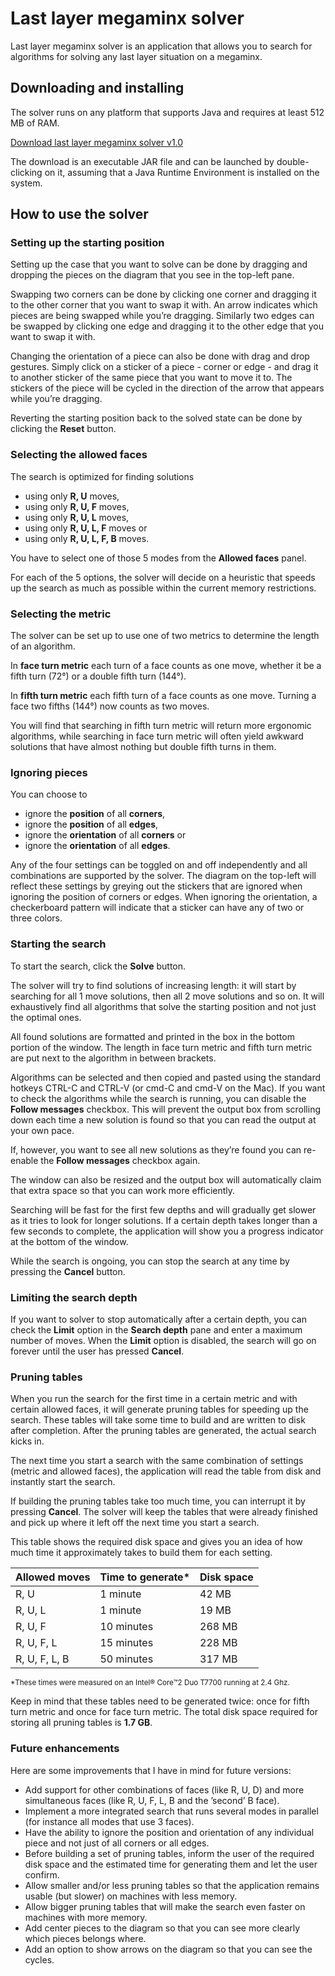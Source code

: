 # Last layer megaminx solver

Last layer megaminx solver is an application that allows you to search for algorithms for solving any last layer situation on a megaminx.

## Downloading and installing

The solver runs on any platform that supports Java and requires at least 512 MB of RAM.

[Download last layer megaminx solver v1.0](https://github.com/jazzthief81/llminxsolver/releases/download/v1.0/llminxsolver-1.0.jar)

The download is an executable JAR file and can be launched by double-clicking on it, assuming that a Java Runtime Environment is installed on the system.

## How to use the solver

### Setting up the starting position

Setting up the case that you want to solve can be done by dragging and dropping the pieces on the diagram that you see in the top-left pane.

Swapping two corners can be done by clicking one corner and dragging it to the other corner that you want to swap it with. An arrow indicates which pieces are being swapped while you’re dragging. Similarly two edges can be swapped by clicking one edge and dragging it to the other edge that you want to swap it with.

Changing the orientation of a piece can also be done with drag and drop gestures. Simply click on a sticker of a piece - corner or edge - and drag it to another sticker of the same piece that you want to move it to. The stickers of the piece will be cycled in the direction of the arrow that appears while you’re dragging.

Reverting the starting position back to the solved state can be done by clicking the **Reset** button.

### Selecting the allowed faces

The search is optimized for finding solutions

- using only **R, U** moves,
- using only **R, U, F** moves,
- using only **R, U, L** moves,
- using only **R, U, L, F** moves or
- using only **R, U, L, F, B** moves.

You have to select one of those 5 modes from the **Allowed faces** panel.

For each of the 5 options, the solver will decide on a heuristic that speeds up the search as much as possible within the current memory restrictions.

### Selecting the metric

The solver can be set up to use one of two metrics to determine the length of an algorithm.

In **face turn metric** each turn of a face counts as one move, whether it be a fifth turn (72°) or a double fifth turn (144°).

In **fifth turn metric** each fifth turn of a face counts as one move. Turning a face two fifths (144°) now counts as two moves.

You will find that searching in fifth turn metric will return more ergonomic algorithms, while searching in face turn metric will often yield awkward solutions that have almost nothing but double fifth turns in them.

### Ignoring pieces

You can choose to

- ignore the **position** of all **corners**,
- ignore the **position** of all **edges**,
- ignore the **orientation** of all **corners** or
- ignore the **orientation** of all **edges**.

Any of the four settings can be toggled on and off independently and all combinations are supported by the solver. The diagram on the top-left will reflect these settings by greying out the stickers that are ignored when ignoring the position of corners or edges. When ignoring the orientation, a checkerboard pattern will indicate that a sticker can have any of two or three colors.

### Starting the search

To start the search, click the **Solve** button.

The solver will try to find solutions of increasing length: it will start by searching for all 1 move solutions, then all 2 move solutions and so on. It will exhaustively find all algorithms that solve the starting position and not just the optimal ones.

All found solutions are formatted and printed in the box in the bottom portion of the window. The length in face turn metric and fifth turn metric are put next to the algorithm in between brackets.

Algorithms can be selected and then copied and pasted using the standard hotkeys CTRL-C and CTRL-V (or cmd-C and cmd-V on the Mac). If you want to check the algorithms while the search is running, you can disable the **Follow messages** checkbox. This will prevent the output box from scrolling down each time a new solution is found so that you can read the output at your own pace.

If, however, you want to see all new solutions as they’re found you can re-enable the **Follow messages** checkbox again.

The window can also be resized and the output box will automatically claim that extra space so that you can work more efficiently.

Searching will be fast for the first few depths and will gradually get slower as it tries to look for longer solutions. If a certain depth takes longer than a few seconds to complete, the application will show you a progress indicator at the bottom of the window.

While the search is ongoing, you can stop the search at any time by pressing the **Cancel** button.

### Limiting the search depth

If you want to solver to stop automatically after a certain depth, you can check the **Limit** option in the **Search depth** pane and enter a maximum number of moves. When the **Limit** option is disabled, the search will go on forever until the user has pressed **Cancel**.

### Pruning tables

When you run the search for the first time in a certain metric and with certain allowed faces, it will generate pruning tables for speeding up the search. These tables will take some time to build and are written to disk after completion. After the pruning tables are generated, the actual search kicks in.

The next time you start a search with the same combination of settings (metric and allowed faces), the application will read the table from disk and instantly start the search.

If building the pruning tables take too much time, you can interrupt it by pressing **Cancel**. The solver will keep the tables that were already finished and pick up where it left off the next time you start a search.

This table shows the required disk space and gives you an idea of how much time it approximately takes to build them for each setting.

| Allowed moves | Time to generate* | Disk space |
| ------------- | ----------------- | ---------- |
| R, U          | 1 minute          | 42 MB      |
| R, U, L       | 1 minute          | 19 MB      |
| R, U, F       | 10 minutes        | 268 MB     |
| R, U, F, L    | 15 minutes        | 228 MB     |
| R, U, F, L, B | 50 minutes        | 317 MB     |

<small>*These times were measured on an Intel® Core™2 Duo T7700 running at 2.4 Ghz.</small>

Keep in mind that these tables need to be generated twice: once for fifth turn metric and once for face turn metric. The total disk space required for storing all pruning tables is **1.7 GB**.

### Future enhancements

Here are some improvements that I have in mind for future versions:

- Add support for other combinations of faces (like R, U, D) and more simultaneous faces (like R, U, F, L, B and the ’second’ B face).
- Implement a more integrated search that runs several modes in parallel (for instance all modes that use 3 faces).
- Have the ability to ignore the position and orientation of any individual piece and not just of all corners or all edges.
- Before building a set of pruning tables, inform the user of the required disk space and the estimated time for generating them and let the user confirm.
- Allow smaller and/or less pruning tables so that the application remains usable (but slower) on machines with less memory.
- Allow bigger pruning tables that will make the search even faster on machines with more memory.
- Add center pieces to the diagram so that you can see more clearly which pieces belongs where.
- Add an option to show arrows on the diagram so that you can see the cycles.
